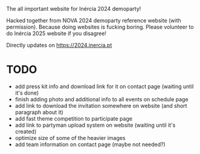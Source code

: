 The all important website for Inércia 2024 demoparty!

Hacked together from NOVA 2024 demoparty reference website (with permission). Because doing websites is fucking boring. Please volunteer to do Inércia 2025 website if you disagree!

Directly updates on https://2024.inercia.pt

# TODO

- add press kit info and download link for it on contact page (waiting until it's done)
- finish adding photo and additional info to all events on schedule page
- add link to download the invitation somewhere on website (and short paragraph about it)
- add fast theme competition to participate page
- add link to partyman upload system on website (waiting until it's created)
- optimize size of some of the heavier images
- add team information on contact page (maybe not needed?)
